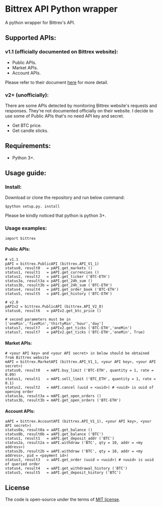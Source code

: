 # Bittrex API Python wrapper
A python wrapper for Bittrex's API.
## Supported APIs:
### v1.1 (officially documented on Bittrex website):
- Public APIs.
- Market APIs.
- Account APIs.

Please refer to their document [here](https://bittrex.com/home/api) for more detail.

### v2+ (unofficially):
There are some APIs detected by monitoring Bittrex website's requests and responses. They're not documented officially on their website. I decide to use some of Public APIs that's no need API key and secret.
- Get BTC price.
- Get candle sticks.

## Requirements:
- Python 3+.

## Usage guide:
### Install:
Download or clone the repository and run below command:
~~~
$python setup.py. install
~~~
Please be kindly noticed that python is python 3+.
### Usage examples:
~~~
import bittrex
~~~
#### Public APIs:
~~~
# v1.1
pAPI = bittrex.PublicAPI (bittrex.API_V1_1)
status0, result0   = pAPI.get_markets ()
status1, result1   = pAPI.get_currencies ()
status2, result2   = pAPI.get_ticker ('BTC-ETH')
status3a, result3a = pAPI.get_24h_sum ()
status3b, result3b = pAPI.get_24h_sum ('BTC-ETH')
status4, result4   = pAPI.get_order_book ('BTC-ETH') 
status5, result5   = pAPI.get_history ('BTC-ETH')

# v2.0
pAPIv2 = bittrex.PublicAPI (bittrex.API_V2_0)
status6, result6   = pAPIv2.get_btc_price ()

# second parameters must be in ['oneMin','fiveMin','thirtyMin','hour','day']
status7, result7   = pAPIv2.get_ticks ('BTC-ETH','oneMin')
status7, result7   = pAPIv2.get_ticks ('BTC-ETH','oneMin', True)
~~~
#### Market APIs:
~~~
# <your API key> and <your API secret> in below should be obtained from Bittrex website
mAPI = bittrex.MarketAPI (bittrex.API_V1_1, <your API key>, <your API secret>)
status0, result0   = mAPI.buy_limit ('BTC-ETH', quantity = 1, rate = 0.09)
status1, result1   = mAPI.sell_limit ('BTC_ETH', quantity = 1, rate = 0.1)
status2, result2   = mAPI.cancel (uuid = <uuid>) # <uuid> is uuid of opening order
status3a, result3a = mAPI.get_open_orders ()
status3b, result3b = mAPI.get_open_orders ('BTC-ETH')
~~~
#### Account APIs:
~~~
aAPI = bittrex.AccountAPI (bittrex.API_V1_1), <your API key>, <your API secret>)
status0a, result0a = aAPI.get_balance ()
status0b, result0b = aAPI.get_balance ('BTC')
status1, result1   = aAPI.get_deposit_addr ('BTC')
status2a, result2a = aAPI.withdraw ('BTC', qty = 10, addr = <my address>)
status2b, result2b = aAPI.withdraw ('BTC', qty = 10, addr = <my address>, pid = <payment id>)
status3, result3   = aAPI.get_order (uuid = <uuid>) # <uuid> is uuid of queried order
status4, result4   = aAPI.get_withdrawal_history ('BTC')
status5, result5   = aAPI.get_deposit_history ('BTC')
~~~

## License
The code is open-source under the terms of [MIT license](https://opensource.org/licenses/MIT).
